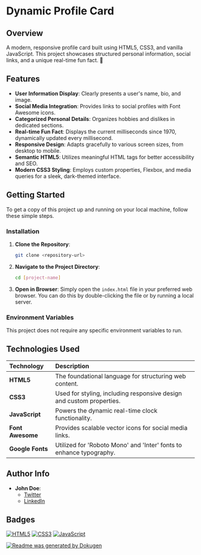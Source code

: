 # **Dynamic Profile Card**

## Overview
A modern, responsive profile card built using HTML5, CSS3, and vanilla JavaScript. This project showcases structured personal information, social links, and a unique real-time fun fact. 🌟

## Features
- **User Information Display**: Clearly presents a user's name, bio, and image.
- **Social Media Integration**: Provides links to social profiles with Font Awesome icons.
- **Categorized Personal Details**: Organizes hobbies and dislikes in dedicated sections.
- **Real-time Fun Fact**: Displays the current milliseconds since 1970, dynamically updated every millisecond.
- **Responsive Design**: Adapts gracefully to various screen sizes, from desktop to mobile.
- **Semantic HTML5**: Utilizes meaningful HTML tags for better accessibility and SEO.
- **Modern CSS3 Styling**: Employs custom properties, Flexbox, and media queries for a sleek, dark-themed interface.

## Getting Started
To get a copy of this project up and running on your local machine, follow these simple steps.

### Installation
1.  **Clone the Repository**:
    ```bash
    git clone <repository-url>
    ```
2.  **Navigate to the Project Directory**:
    ```bash
    cd [project-name]
    ```
3.  **Open in Browser**:
    Simply open the `index.html` file in your preferred web browser. You can do this by double-clicking the file or by running a local server.

### Environment Variables
This project does not require any specific environment variables to run.


## Technologies Used
| Technology         | Description                                                                 |
| :----------------- | :-------------------------------------------------------------------------- |
| **HTML5**          | The foundational language for structuring web content.                      |
| **CSS3**           | Used for styling, including responsive design and custom properties.        |
| **JavaScript**     | Powers the dynamic real-time clock functionality.                           |
| **Font Awesome**   | Provides scalable vector icons for social media links.                      |
| **Google Fonts**   | Utilized for 'Roboto Mono' and 'Inter' fonts to enhance typography.        |

## Author Info
- **John Doe**:
    - [Twitter](https://twitter.com/johndoe)
    - [LinkedIn](https://linkedin.com/in/johndoe)

## Badges
[![HTML5](https://img.shields.io/badge/html5-%23E34F26.svg?style=flat&logo=html5&logoColor=white)](https://developer.mozilla.org/en-US/docs/Web/HTML)
[![CSS3](https://img.shields.io/badge/css3-%231572B6.svg?style=flat&logo=css3&logoColor=white)](https://developer.mozilla.org/en-US/docs/Web/CSS)
[![JavaScript](https://img.shields.io/badge/javascript-%23323330.svg?style=flat&logo=javascript&logoColor=%23F7DF1E)](https://developer.mozilla.org/en-US/docs/Web/JavaScript)

[![Readme was generated by Dokugen](https://img.shields.io/badge/Readme%20was%20generated%20by-Dokugen-brightgreen)](https://www.npmjs.com/package/dokugen)